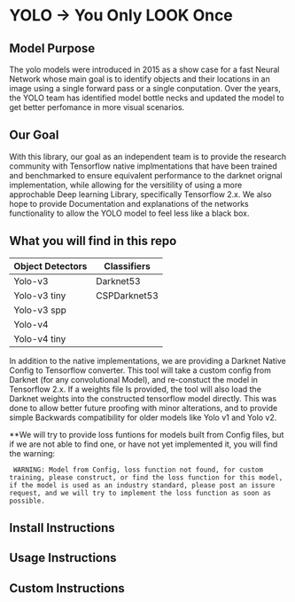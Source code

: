 # YOLO -> You Only LOOK Once

## Model Purpose 
The yolo models were introduced in 2015 as a show case for a fast Neural Network whose main goal is to identify objects and their locations in an image using a single forward pass or a single conputation. Over the years, the YOLO team has identified model bottle necks and updated the model to get better perfomance in more visual scenarios. 

## Our Goal
With this library, our goal as an independent team is to provide the research community with Tensorflow native implmentations that have been trained and benchmarked to ensure equivalent performance to the darknet orignal implementation, while allowing for the versitility of using a more approchable Deep learning Library, specifically Tensorflow 2.x. We also hope to provide Documentation and explanations of the networks functionality to allow the YOLO model to feel less like a black box. 

## What you will find in this repo

| Object Detectors | Classifiers      |
| ---------------- | ---------------- |
| Yolo-v3          | Darknet53        |
| Yolo-v3 tiny     | CSPDarknet53     |
| Yolo-v3 spp      |
| Yolo-v4          |
| Yolo-v4 tiny     |

In addition to the native implementations, we are providing a Darknet Native Config to Tensorflow converter. This tool will take a custom config from Darknet (for any convolutional Model), and re-constuct the model in Tensorflow 2.x. If a weights file Is provided, the tool will also load the Darknet weights into the constructed tensorflow model directly. This was done to allow better future proofing with minor alterations, and to provide simple Backwards compatibility for older models like Yolo v1 and Yolo v2. 

**We will try to provide loss funtions for models built from Config files, but if we are not able to find one, or have not yet implemented it, you will find the warning:

``` WARNING: Model from Config, loss function not found, for custom training, please construct, or find the loss function for this model, if the model is used as an industry standard, please post an issure request, and we will try to implement the loss function as soon as possible.``` 

## Install Instructions


## Usage Instructions


## Custom Instructions



